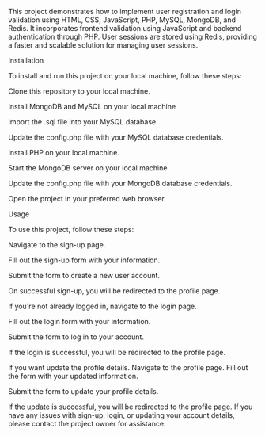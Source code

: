 
This project demonstrates how to implement user registration and login validation using HTML, CSS, JavaScript, PHP, MySQL, MongoDB, and Redis. It incorporates frontend validation using JavaScript and backend authentication through PHP. User sessions are stored using Redis, providing a faster and scalable solution for managing user sessions.

Installation

To install and run this project on your local machine, follow these steps:

Clone this repository to your local machine.

Install MongoDB and MySQL on your local machine

Import the .sql file into your MySQL database.

Update the config.php file with your MySQL database credentials.

Install PHP on your local machine.

Start the MongoDB server on your local machine.

Update the config.php file with your MongoDB database credentials.

Open the project in your preferred web browser.

Usage

To use this project, follow these steps:

Navigate to the sign-up page.

Fill out the sign-up form with your information.

Submit the form to create a new user account.

On successful sign-up, you will be redirected to the profile page.

If you're not already logged in, navigate to the login page.

Fill out the login form with your information.

Submit the form to log in to your account.

If the login is successful, you will be redirected to the profile page.

If you want update the profile details. Navigate to the profile page. Fill out the form with your updated information. 

Submit the form to update your profile details.

If the update is successful, you will be redirected to the profile page. If you have any issues with sign-up, login, or updating your account details, please contact the project owner for assistance.

